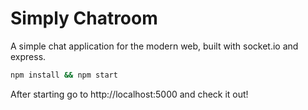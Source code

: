 # Simply Chatroom

A simple chat application for the modern web, built with socket.io and express.

```bash
npm install && npm start
```

After starting go to http://localhost:5000 and check it out!
